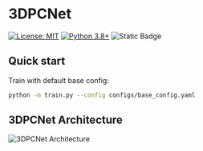 # 3DPCNet
[![License: MIT](https://img.shields.io/badge/License-MIT-yellow.svg)](https://opensource.org/licenses/MIT)
[![Python 3.8+](https://img.shields.io/badge/python-3.8+-green.svg)](https://www.python.org/downloads/release/python-380/)
![Static Badge](https://img.shields.io/badge/status%20-%20under%20construction%20-%20%23FF0000)


## Quick start

Train with default base config:

```bash
python -m train.py --config configs/base_config.yaml
```

## 3DPCNet Architecture

![3DPCNet Architecture](docs/architecture.svg)

